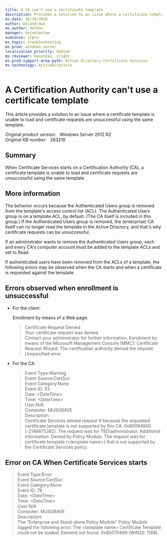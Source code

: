 ```yaml
---
title: A CA can't use a certificate template
description: Provides a solution to an issue where a certificate template is unable to load and certificate requests are unsuccessful using the same template.
ms.date: 10/19/2020
author: Deland-Han 
ms.author: delhan
manager: dscontentpm
audience: itpro
ms.topic: troubleshooting
ms.prod: windows-server
localization_priority: medium
ms.reviewer: kaushika, slight
ms.prod-support-area-path: Active Directory Certificate Services
ms.technology: ActiveDirectory
---
```

# A Certification Authority can't use a certificate template

This article provides a solution to an issue where a certificate template is unable to load and certificate requests are unsuccessful using the same template.

_Original product version:_ &nbsp; Windows Server 2012 R2  
_Original KB number:_ &nbsp; 283218

## Summary

When Certificate Services starts on a Certification Authority (CA), a certificate template is unable to load and certificate requests are unsuccessful using the same template.

## More information

The behavior occurs because the Authenticated Users group is removed from the template's access control list (ACL). The Authenticated Users group is on a template ACL, by default. (The CA itself is included in this group.) If the Authenticated Users group is removed, the (enterprise) CA itself can no longer read the template in the Active Directory, and that's why certificate requests can be unsuccessful.

If an administrator wants to remove the Authenticated Users group, each and every CA's computer account must be added to the template ACLs and set to Read.

If authenticated users have been removed from the ACLs of a template, the following errors may be observed when the CA starts and when a certificate is requested against the template.

## Errors observed when enrollment is unsuccessful

- For the client:

    Enrollment by means of a Web page:

    > Certificate Request Denied  
    Your certificate request was denied.  
    Contact your administrator for further information.
    Enrollment by means of the Microsoft Management Console (MMC):
    Certificate Request Wizard:
    The certification authority denied the request. Unspecified error.

- For the CA:

    > Event Type:Warning  
    Event Source:CertSvc  
    Event Category:None  
    Event ID: 53  
    Date: *\<DateTime>*  
    Time: *\<DateTime>*  
    User:N/A  
    Computer: MUSGRAVE  
    Description:  
    Certificate Services denied request 9 because the requested certificate template is not supported by this CA. 0x80094800 (-2146875392). The request was for TED\administrator. Additional information: Denied by Policy Module. The request was for certificate template (\<template name>) that is not supported by the Certificate Services policy.

## Error on CA When Certificate Services starts

> Event Type:Error  
Event Source:CertSvc  
Event Category:None  
Event ID: 78  
Date: *\<DateTime>*  
Time: *\<DateTime>*  
User:N/A  
Computer: MUSGRAVE  
Description:  
The "Enterprise and Stand-alone Policy Module" Policy Module logged the following error: The \<template name> Certificate Template could not be loaded. Element not found. 0x80070490 (WIN32: 1168).
